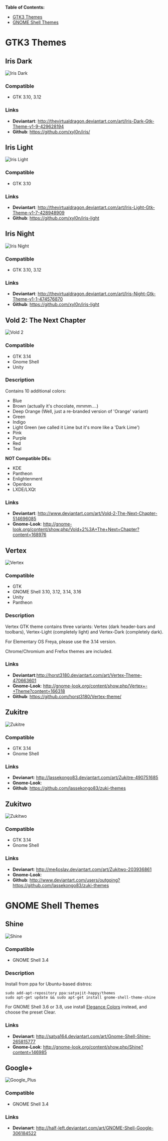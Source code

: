**Table of Contents:**
* [GTK3 Themes](#gtk-themes)
* [GNOME Shell Themes](#gnome-shell-themes)


# GTK3 Themes

## Iris Dark
![Iris Dark](http://fc01.deviantart.net/fs70/f/2015/042/7/a/iris_dark_gtk_theme__v1_9_by_thevirtualdragon-d73sf8i.png)

### Compatible
* GTK 3.10, 3.12

### Links
* **Deviantart**: http://thevirtualdragon.deviantart.com/art/Iris-Dark-Gtk-Theme-v1-9-429628194
* **Github**: https://github.com/xyl0n/iris/

## Iris Light
![Iris Light](http://fc05.deviantart.net/fs70/f/2014/247/d/e/iris_light_gtk_theme__v1_7_by_thevirtualdragon-d73dv3h.png)

### Compatible
* GTK 3.10

### Links
* **Deviantart**: http://thevirtualdragon.deviantart.com/art/Iris-Light-Gtk-Theme-v1-7-428948909
* **Github**: https://github.com/xyl0n/iris-light

## Iris Night
![Iris Night](http://fc01.deviantart.net/fs70/f/2014/247/6/c/iris_night_gtk_theme__v1_1_by_thevirtualdragon-d7ujtuu.png)

### Compatible
* GTK 3.10, 3.12

### Links
* **Deviantart**: http://thevirtualdragon.deviantart.com/art/Iris-Night-Gtk-Theme-v1-1-474576870
* **Github**: https://github.com/xyl0n/iris-light

## Vold 2: The Next Chapter
![Vold 2](http://orig07.deviantart.net/fc23/f/2015/089/5/5/vold_2__the_next_chapter_by_thearakattack-d8ifq1h.jpg)

### Compatible
* GTK 3.14
* Gnome Shell
* Unity

### Description
Contains 10 additional colors:
- Blue
- Brown (actually it's chocolate, mmmm....)
- Deep Orange (Well, just a re-branded version of 'Orange' variant)
- Green
- Indigo
- Light Green (we called it Lime but it's more like a 'Dark Lime')
- Pink
- Purple
- Red
- Teal

**NOT Compatible DEs:**
- KDE
- Pantheon
- Enlightenment
- Openbox
- LXDE/LXQt

### Links
* **Deviantart**: http://www.deviantart.com/art/Vold-2-The-Next-Chapter-514696085
* **Gnome-Look**: http://gnome-look.org/content/show.php/Vold+2%3A+The+Next+Chapter?content=168976

## Vertex
![Vertex](http://orig09.deviantart.net/c221/f/2015/066/0/4/vertex___theme_by_horst3180-d7s7ycx.jpg)

### Compatible
* GTK
* GNOME Shell 3.10, 3.12, 3.14, 3.16
* Unity
* Pantheon

### Description
Vertex GTK theme contains three variants: Vertex (dark header-bars and toolbars), Vertex-Light (completely light) and Vertex-Dark (completely dark).

For Elementary OS Freya, please use the 3.14 version.

Chrome/Chromium and Frefox themes are included.

### Links
* **Deviantart**:http://horst3180.deviantart.com/art/Vertex-Theme-470663601
* **Gnome-Look**: http://gnome-look.org/content/show.php/Vertex+-+Theme?content=166318
* **Github**: https://github.com/horst3180/Vertex-theme/

## Zukitre
![Zukitre](http://fc09.deviantart.net/fs70/f/2014/298/f/d/zukitre_by_lassekongo83-d846if9.png)

### Compatible
* GTK 3.14
* Gnome Shell

### Links
* **Devianart**: http://lassekongo83.deviantart.com/art/Zukitre-490751685
* **Gnome-Look**:
* **Github**: https://github.com/lassekongo83/zuki-themes

## Zukitwo
![Zukitwo](http://fc07.deviantart.net/fs70/f/2014/088/4/8/zukitwo_by_lassekongo83-d3df2ot.jpg)

### Compatible
* GTK 3.14
* Gnome Shell

### Links
* **Devianart**: http://me4oslav.deviantart.com/art/Zukitwo-203936861
* **Gnome-Look**:
* **Github**: http://www.deviantart.com/users/outgoing?https://github.com/lassekongo83/zuki-themes

# GNOME Shell Themes

## Shine
![Shine](http://fc03.deviantart.net/fs70/i/2012/174/b/a/gnome_shell___shine_by_satya164-d4e9crl.png)

### Compatible
* GNOME Shell 3.4

### Description
Install from ppa for Ubuntu-based distros:
```
sudo add-apt-repository ppa:satyajit-happy/themes
sudo apt-get update && sudo apt-get install gnome-shell-theme-shine
```

For GNOME Shell 3.6 or 3.8, use install [Elegance Colors](http://fav.me/d525x6c) instead, and choose the preset Clear.

### Links
* **Devianart**: http://satya164.deviantart.com/art/Gnome-Shell-Shine-265815777
* **Gnome-Look**: http://gnome-look.org/content/show.php/Shine?content=146985

## Google+
![Google_Plus](http://fc03.deviantart.net/fs70/i/2012/156/f/a/gnome_shell___google__by_half_left-d52alhm.jpg)

### Compatible
* GNOME Shell 3.4

### Links
* **Devianart**: http://half-left.deviantart.com/art/GNOME-Shell-Google-306184522

